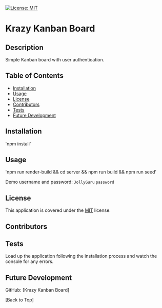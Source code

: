 [![License: MIT](https://img.shields.io/badge/License-MIT-yellow.svg)](https://opensource.org/licenses/MIT)

# Krazy Kanban Board

## Description

Simple Kanban board with user authentication.


## Table of Contents

- [Installation](#installation)
- [Usage](#usage)
- [License](#license)
- [Contributors](#contributors)
- [Tests](#tests)
- [Future Development](#future-development)

## Installation

'npm install'

## Usage

'npm run render-build && cd server && npm run build && npm run seed'

Demo username and password:
`JollyGuru`
`password`

## License

This application is covered under the [MIT](https://opensource.org/licenses/MIT) license.

## Contributors



## Tests

Load up the application following the installation process and watch the console for any errors.

## Future Development


GitHub: [Krazy Kanban Board]

[Back to Top]